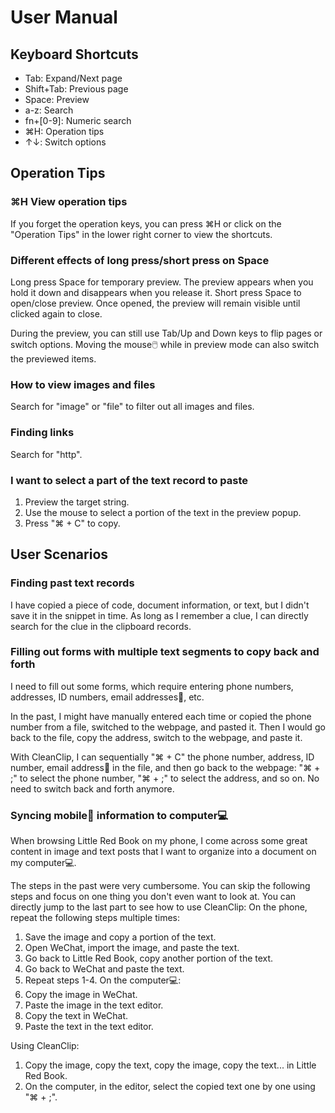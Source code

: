 # User Manual

## Keyboard Shortcuts
- Tab: Expand/Next page
- Shift+Tab: Previous page
- Space: Preview
- a-z: Search
- fn+[0-9]: Numeric search
- ⌘H: Operation tips
- ↑↓: Switch options

## Operation Tips

### ⌘H View operation tips
If you forget the operation keys, you can press ⌘H or click on the "Operation Tips" in the lower right corner to view the shortcuts.

### Different effects of long press/short press on Space
Long press Space for temporary preview. The preview appears when you hold it down and disappears when you release it.
Short press Space to open/close preview. Once opened, the preview will remain visible until clicked again to close.

During the preview, you can still use Tab/Up and Down keys to flip pages or switch options. Moving the mouse🖱️ while in preview mode can also switch the previewed items.

### How to view images and files
Search for "image" or "file" to filter out all images and files.

### Finding links
Search for "http".

### I want to select a part of the text record to paste
1. Preview the target string.
2. Use the mouse to select a portion of the text in the preview popup.
3. Press "⌘ + C" to copy.

## User Scenarios

### Finding past text records
I have copied a piece of code, document information, or text, but I didn't save it in the snippet in time. As long as I remember a clue, I can directly search for the clue in the clipboard records.

### Filling out forms with multiple text segments to copy back and forth
I need to fill out some forms, which require entering phone numbers, addresses, ID numbers, email addresses📮, etc.

In the past, I might have manually entered each time or copied the phone number from a file, switched to the webpage, and pasted it. Then I would go back to the file, copy the address, switch to the webpage, and paste it.

With CleanClip, I can sequentially "⌘ + C" the phone number, address, ID number, email address📮 in the file, and then go back to the webpage: "⌘ + ;" to select the phone number, "⌘ + ;" to select the address, and so on. No need to switch back and forth anymore.

### Syncing mobile📱 information to computer💻
When browsing Little Red Book on my phone, I come across some great content in image and text posts that I want to organize into a document on my computer💻.

The steps in the past were very cumbersome. You can skip the following steps and focus on one thing you don't even want to look at. You can directly jump to the last part to see how to use CleanClip:
On the phone, repeat the following steps multiple times:
1. Save the image and copy a portion of the text.
2. Open WeChat, import the image, and paste the text.
3. Go back to Little Red Book, copy another portion of the text.
4. Go back to WeChat and paste the text.
5. Repeat steps 1-4.
On the computer💻:
1. Copy the image in WeChat.
2. Paste the image in the text editor.
3. Copy the text in WeChat.
4. Paste the text in the text editor.

Using CleanClip:
1. Copy the image, copy the text, copy the image, copy the text... in Little Red Book.
2. On the computer, in the editor, select the copied text one by one using "⌘ + ;".